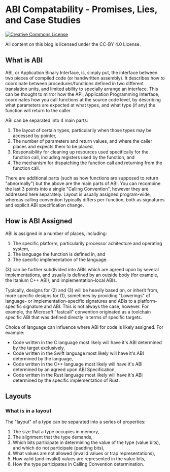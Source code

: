 # ABI Compatability - Promises, Lies, and Case Studies

[![Creative Commons License](https://i.creativecommons.org/l/by/4.0/80x15.png)](http://creativecommons.org/licenses/by/4.0/)

All content on this blog is licensed under the CC-BY 4.0 License. 

## What is ABI

ABI, or Application Binary Interface, is, simply put, the interface between two pieces of compiled code (or handwritten assembly). It describes how to coordinate between procedures/functions defined in two different translation units, and limited ability to specially arrange an interface. This can be thought to mirror how the API, Application Programming Interface, coordinates how you call functions at the source code level, by describing what parameters are expected at what types, and what type (if any) the function will return to the caller. 

ABI can be separated into 4 main parts:
1. The layout of certain types, particularily when those types may be accessed by pointer,
2. The number of parameters and return values, and where the caller places and expects them to be placed,
3. Responsibility for cleaning up resources used specifically for the function call, including registers used by the function, and
4. The mechanism for dispatching the function call and returning from the function call.

There are additional parts (such as how functions are supposed to return "abnormally") but the above are the main parts of ABI. You can recombine the last 3 points into a single "Calling Convention", however they are addressed here separately. Layout is usually assigned program-wide, whereas calling convention typically differs per-function, both as signatures and explicit ABI specification change.

## How is ABI Assigned

ABI is assigned in a number of places, including:
1. The specific platform, particularily processor achitecture and operating system,
2. The language the function is defined in, and
3. The specific implementation of the language.

(3) can be further subdivided into ABIs which are agreed upon by several implementations, and usually is defined by an outside body (for example, the Itanium C++ ABI), and implementation-local ABIs.

Typically, designs for (2) and (3) will be heavily based on, or inherit from, more specific designs for (1), sometimes by providing "Lowerings" of language- or implementation-specific signatures and ABIs to a platform-specific signature and ABI. This is not always the case, however. For example, the Microsoft "fastcall" convention originated as a toolchain specific ABI that was defined directly in terms of specific targets.


Choice of language can influence where ABI for code is likely assigned. For example:
* Code written in the C language most likely will have it's ABI determined by the target exclusively,
* Code written in the Swift language most likely will have it's ABI determined by the language,
* Code written in the C++ language most likely will have it's ABI determined by an agreed upon ABI Specification,
* Code written in the Rust language most likely will have it's ABI determined by the specific implementation of Rust.

## Layouts 

### What is in a layout

The "layout" of a type can be separated into a series of properties:
1. The size that a type occupies in memory,
2. The alignment that the type demands,
3. Which bits participate in determining the value of the type (value bits), and which do not participate (padding bits),
4. What values are not allowed (invalid values or trap representations),
5. How valid (and invalid) values are represented in the value bits,
6. How the type participates in Calling Convention determination.


